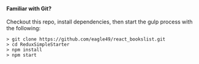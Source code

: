#### Familiar with Git?
Checkout this repo, install dependencies, then start the gulp process with the following:

```
> git clone https://github.com/eagle49/react_bookslist.git
> cd ReduxSimpleStarter
> npm install
> npm start
```